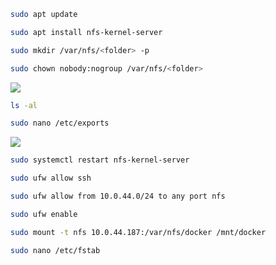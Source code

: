 
```bash
sudo apt update
```

```bash
sudo apt install nfs-kernel-server
```

```bash
sudo mkdir /var/nfs/<folder> -p
```

```bash
sudo chown nobody:nogroup /var/nfs/<folder>
```
![](Pasted%20image%2020230309094835.png)
```bash
ls -al
```

```bash
sudo nano /etc/exports
```
![](Pasted%20image%2020230309095030.png)

```bash
sudo systemctl restart nfs-kernel-server
```

```bash
sudo ufw allow ssh
```

```bash
sudo ufw allow from 10.0.44.0/24 to any port nfs
```

```bash
sudo ufw enable
```

```bash
sudo mount -t nfs 10.0.44.187:/var/nfs/docker /mnt/docker
```

```bash
sudo nano /etc/fstab
```

